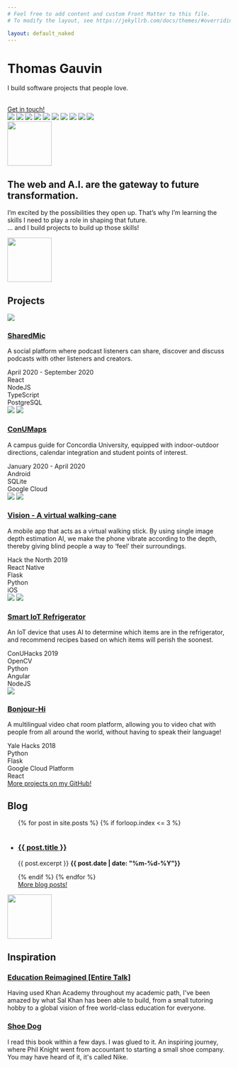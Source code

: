 ```yaml
---
# Feel free to add content and custom Front Matter to this file.
# To modify the layout, see https://jekyllrb.com/docs/themes/#overriding-theme-defaults

layout: default_naked
---
```

<div class="header-hero">
    <div class="header-title-container">
        <div class="header-title-container__content-container">
            <h1 class="page-title header-title-h1">
                Thomas Gauvin 
            </h1>
            <p class="page-subtitle">
                I build software projects that people love.
            </p>
            <div class="title-links">
                <a class="title-links--icon" href="https://github.com/thomasgauvin">
                    <i class="fab fa-github fa-2x"></i>
                </a>
                <a class="title-links--icon" href="https://www.linkedin.com/in/thomas-gauvin/?originalSubdomain=ca">
                    <i class="fab fa-linkedin fa-2x"></i>
                </a>
                <a class="title-links--icon" href="https://twitter.com/thomasgauvin">
                    <i class="fab fa-twitter fa-2x"></i>
                </a>
            </div>
            <br />
            <div class="cta-button">
                <a id="button-link" href="https://www.linkedin.com/in/thomas-gauvin/?originalSubdomain=ca" target="_blank">Get in touch!</a>
            </div>
        </div>
    </div>
    <div class="header-image-container">
        <div class="header-image-container--small">
            <img class="header-image" src="assets/images/thomas-header.png">
            <img class="header-image-decoration" data-speed="2" style="top: 10%; left: -7%;" src="assets/images/skills_logos/tensorflow.png">
            <img class="header-image-decoration" data-speed="3" style="top: -15%; left: -20%;" src="assets/images/skills_logos/python.png">
            <img class="header-image-decoration" data-speed="7" style="top: -17%; left: 84%;" src="assets/images/skills_logos/mysql.png">
            <img class="header-image-decoration" data-speed="-3" style="top: 30%; left: -20%;" src="assets/images/skills_logos/react.png">
            <img class="header-image-decoration" data-speed="2" style="top: 13%; left: 91%;" src="assets/images/skills_logos/java.png">
            <img class="header-image-decoration" data-speed="6" style="top: -17%; left: 16%;" src="assets/images/skills_logos/typescript.png">
            <img class="header-image-decoration" data-speed="1" style="top: -14%; left: 51%;" src="assets/images/skills_logos/aws.png">
            <img class="header-image-decoration" data-speed="3" style="top: -2%; left: 88%;" src="assets/images/skills_logos/js.png">
            <img class="header-image-decoration" data-speed="-5" style="top: 28%; left: 90%;" src="assets/images/skills_logos/keras.png">
        </div>
    </div>
    <div id="relief-1-container"><img id="relief-1-img" src="assets/svg/mountain_relief.png" width="100px"></div>
</div>
<main>
    <section class="max-width-1200px">
        <div class="quote-box">
            <div>
                <h2 class="font-bold">
                    The web and A.I. are the gateway to future transformation.
                </h2>
            </div>
            <div class="personal-description">
                <p>I’m excited by the possibilities they open up. That’s why I’m learning the skills I need to play a role in shaping that future.
                    <br />
                    ... and I build projects to build up those skills!</p>
            </div>
        </div>
    </section>
    <!-- <section class="max-width-1200px">
        <div class="two-column margin-on-sides">
            <div class="section-title" id="projects-section">
                <div class="section-title-box-decoration">
                    <h2 class="font-bold">Experience</h2>
                </div>
            </div>
            <div class="section-items-container">
                <div class="section-item section-item-with-border">
                    <div class="section-item-experience">
                        <div class="section-item-experience-image">
                            <img src="./assets/images/blaise.png" class="experience-image">
                        </div>
                        <div class="section-item-experience-description">
                            <div class="experience-title">
                                <a href="https://www.blaisetransit.com/" target="_blank">
                                    Blaise Transit
                                </a>
                            </div>
                            <div class="position-date">
                                <div class="experience-position">
                                    Software Lead
                                </div>
                                <div class="experience-date">
                                    (August 2020 - January 2020)
                                </div>
                            </div>
                            <div class="position-date">
                                <div class="experience-position">
                                    Software Engineering Intern
                                </div>
                                <div class="experience-date">
                                    (April 2020 - August 2020)
                                </div>
                            </div>
                        </div>
                    </div>
                    <div class="section-item-experience">
                        <div class="section-item-experience-image">
                            <img src="./assets/images/appdirect.png" class="experience-image">
                        </div>
                        <div class="section-item-experience-description">
                            <div class="experience-title">
                                <a href="https://www.appdirect.com/" target="_blank">
                                    AppDirect
                                </a>
                            </div>
                            <div class="position-date">
                                <div class="experience-position">
                                    Software Engineering Intern
                                </div>
                                <div class="experience-date">
                                    (May 2019 - December 2019)
                                </div>
                            </div>
                        </div>
                    </div>
                    <div class="section-item-experience">
                        <div class="section-item-experience-image">
                            <img src="./assets/images/sap.png" class="experience-image">
                        </div>
                        <div class="section-item-experience-description">
                            <div class="experience-title">
                                <a href="https://www.sap.com/" target="_blank">
                                    SAP
                                </a>
                            </div>
                            <div class="position-date">
                                <div class="experience-position">
                                    Web Developer and UX Intern
                                </div>
                                <div class="experience-date">
                                    (September 2018 - December 2018)
                                </div>
                            </div>
                        </div>
                    </div>
                    <div class="section-item-experience">
                        <div class="section-item-experience-image">
                            <img src="./assets/images/mcgill.jpg" class="experience-image">
                        </div>
                        <div class="section-item-experience-description">
                            <div class="experience-title">
                                <a href="https://www.mcgill.ca/" target="_blank">
                                    McGill University
                                </a>
                            </div>
                            <div class="position-date">
                                <div class="experience-position">
                                    Physics Research Intern
                                </div>
                                <div class="experience-date">
                                    (May 2016 - August 2016)
                                </div>
                            </div>
                        </div>
                    </div>
                </div>
            </div>
        </div>
    </section>
    <section class="max-width-1200px">
        <div class="two-column margin-on-sides">
            <div class="section-title" id="projects-section">
                <div class="section-title-box-decoration">
                    <h2 class="font-bold">Education</h2>
                </div>
            </div>
            <div class="section-items-container">
                <div class="section-item section-item-with-border">
                    <div class="leadership-section-item-experience">
                        <div class="section-item-experience-image">
                            <img src="./assets/images/concordia.jpg" class="experience-image">
                        </div>
                        <div class="section-item-experience-description">
                            <div class="experience-title">
                                <a href="https://www.concordia.ca" target="_blank">
                                    Concordia University
                                </a>
                            </div>
                            <div class="leadership-position-date">
                                <div class="experience-position">
                                    Bachelor's Degree in Software Engineering
                                </div>
                                <div class="experience-date">
                                    (September 2017 - June 2021)
                                </div>
                            </div>
                        </div>
                    </div>
                    <div class="leadership-section-item-experience">
                        <div class="section-item-experience-image">
                            <img src="./assets/images/coursera.jpg" class="experience-image">
                        </div>
                        <div class="section-item-experience-description">
                            <div class="experience-title">
                                <a href="https://www.coursera.org/specializations/deep-learning" target="_blank">
                                    Coursera - Deep Learning Specialization
                                </a>
                            </div>
                            <div class="leadership-position-date">
                                <div class="experience-position">
                                    Taught by Andrew Ng from Stanford University
                                </div>
                                <div class="experience-date">
                                    (September 2019 - June 2021)
                                </div>
                            </div>
                        </div>
                    </div>
                    <div class="leadership-section-item-experience">
                        <div class="section-item-experience-image">
                            <img src="./assets/images/coursera.jpg" class="experience-image">
                        </div>
                        <div class="section-item-experience-description">
                            <div class="experience-title">
                                <a href="https://www.coursera.org/learn/machine-learning" target="_blank">
                                    Coursera - Machine Learning
                                </a>
                            </div>
                            <div class="leadership-position-date">
                                <div class="experience-position">
                                    Taught by Andrew Ng from Stanford University
                                </div>
                                <div class="experience-date">
                                    (January 2019 - April 2019)
                                </div>
                            </div>
                        </div>
                    </div>
                </div>
            </div>
        </div>
    </section> -->
    <section>
        <div id="relief-2-container"><img id="relief-2-img" src="assets/svg/mountain_relief.png" width="100px"></div>
        <div class="max-width-1200px two-column">
            <div class="section-title" id="projects-section">
                <div class="section-title-box-decoration">
                    <h2 class="font-bold">Projects</h2>
                </div>
            </div>
            <div class="section-items-container">
                <div class="section-item">
                    <div class="section-item-image">
                        <img src="./assets/images/sharedmic.png" class="project-image-horizontal" />
                    </div>
                    <div class="section-item-description">
                        <h3 class="font-bold project-title"><a href="http://sharedmic.com/" target="_blank">SharedMic</a></h3>
                        <p class="section-item-description--description">
                            A social platform where podcast listeners can share, discover and discuss podcasts with other listeners and creators.
                        </p>
                        <div class="italics section-item-description--dates">
                            April 2020 - September 2020
                        </div>
                        <div class="section-item-description--technologies">
                            <div class="section-item-description--technologies_instance">React</div>
                            <div class="section-item-description--technologies_instance">NodeJS</div>
                            <div class="section-item-description--technologies_instance">TypeScript</div>
                            <div class="section-item-description--technologies_instance">PostgreSQL</div>
                        </div>
                    </div>
                </div>
                <div class="section-item">
                    <div class="section-item-image section-item-image--vertical">
                        <img src="./assets/images/conumaps.png" class="section-item-image--vertical_instance" />
                        <img src="./assets/images/conumaps2.png" class="section-item-image--vertical_instance" />
                    </div>
                    <div class="section-item-description">
                        <h3 class="font-bold project-title"><a href="https://github.com/Concordia-Campus-Guide/Concordia-Campus-Guide" target="_blank">ConUMaps</a></h3>
                        <p class="section-item-description--description">
                            A campus guide for Concordia University, equipped with indoor-outdoor directions, calendar integration and student points of interest.
                        </p>
                        <div class="italics section-item-description--dates">
                            January 2020 - April 2020
                        </div>
                        <div class="section-item-description--technologies">
                            <div class="section-item-description--technologies_instance">Android</div>
                            <div class="section-item-description--technologies_instance">SQLite</div>
                            <div class="section-item-description--technologies_instance">Google Cloud</div>
                        </div>
                    </div>
                </div>
                <div class="section-item">
                    <div class="section-item-image section-item-image--vertical">
                        <img src="./assets/images/vision1.1.png" class="section-item-image--vertical_instance" />
                        <img src="./assets/images/vision2.1.png" class="section-item-image--vertical_instance" />
                    </div>
                    <div class="section-item-description">
                        <h3 class="font-bold project-title"><a href="https://github.com/muskanaul/Vision" target="_blank">Vision - A virtual walking-cane</a></h3>
                        <p class="section-item-description--description">
                                A mobile app that acts as a virtual walking stick. By using single image depth estimation AI, we make the phone vibrate according to the depth, thereby giving blind people a way to ‘feel’ their surroundings. 
                        </p>
                        <div class="italics section-item-description--dates">
                            Hack the North 2019
                        </div>
                        <div class="section-item-description--technologies">
                            <div class="section-item-description--technologies_instance">React Native</div>
                            <div class="section-item-description--technologies_instance">Flask</div>
                            <div class="section-item-description--technologies_instance">Python</div>
                            <div class="section-item-description--technologies_instance">iOS</div>
                        </div>
                    </div>
                </div>
                <div class="section-item">
                    <div class="section-item-image section-item-image--vertical">
                        <img src="./assets/images/conuhacks1.png" class="section-item-image--vertical_instance" />
                        <img src="./assets/images/conuhacks2.png" class="section-item-image--vertical_instance" />
                    </div>
                    <div class="section-item-description">
                        <h3 class="font-bold project-title"><a href="https://github.com/Jacobian8/ConUHacks-2019" target="_blank">Smart IoT Refrigerator</a></h3>
                        <p class="section-item-description--description">
                            An IoT device that uses AI to determine which items are in the refrigerator, and recommend recipes based on which items will perish the soonest. 
                        </p>
                        <div class="italics section-item-description--dates">
                            ConUHacks 2019
                        </div>
                        <div class="section-item-description--technologies">
                            <div class="section-item-description--technologies_instance">OpenCV</div>
                            <div class="section-item-description--technologies_instance">Python</div>
                            <div class="section-item-description--technologies_instance">Angular</div>
                            <div class="section-item-description--technologies_instance">NodeJS</div>
                        </div>
                    </div>
                </div>
                <div class="section-item">
                    <div class="section-item-image section-item-image--vertical ">
                        <img src="./assets/images/bonjourhi.png"  class="project-image-horizontal" />
                    </div>
                    <div class="section-item-description">
                        <h3 class="font-bold project-title"><a href="https://github.com/ZacharyBys/bonjour-hi" target="_blank">Bonjour-Hi</a></h3>
                        <p class="section-item-description--description">
                            A multilingual video chat room platform, allowing you to video chat with people from all around the world, without having to speak their language!
                        </p>
                        <div class="italics section-item-description--dates">    
                            Yale Hacks 2018
                        </div>
                        <div class="section-item-description--technologies">
                            <div class="section-item-description--technologies_instance">Python</div>
                            <div class="section-item-description--technologies_instance">Flask</div>
                            <div class="section-item-description--technologies_instance">Google Cloud Platform</div>
                            <div class="section-item-description--technologies_instance">React</div>
                        </div>
                    </div>
                </div>
                <div class="link-to-github">
                    <a href="http://github.com/thomasgauvin" target="_blank">More projects on my GitHub!</a>
                </div>
            </div>
        </div>
    </section>
    <section>
        <div class=" max-width-1200px two-column">
            <div class="section-title" id="projects-section">
                <div class="section-title-box-decoration">
                    <h2 class="font-bold">Blog</h2>
                </div>
            </div>
            <div class="section-items-container">
                <div class="section-item section-item-with-border">
                    <div class="section-item-experience">
                        <div class="section-item-experience-description">
                            <ul>
                                {% for post in site.posts %}
                                    {% if forloop.index <= 3 %}
                                    <li style="padding: 1em 0">
                                        <h3><a href="https://blog.thomasgauvin.com/{{ post.url | split: '/' | last }}">{{ post.title }}</a></h3>
                                        {{ post.excerpt }}
                                        <strong>{{ post.date | date: "%m-%d-%Y"}}</strong>
                                    </li>
                                    {% endif %}
                                {% endfor %}
                                <div class="link-to-blog">
                                    <a href="/blog">More blog posts!</a>
                                </div>
                            </ul>
                        </div>
                    </div>
                </div>
            </div>
        </div>
    </section>
    <!-- <section class="max-width-1200px">
        <div class="two-column margin-on-sides">
            <div class="section-title" id="projects-section">
                <div class="section-title-box-decoration">
                    <h2 class="font-bold">Leadership</h2>
                </div>
            </div>
            <div class="section-items-container">
                <div class="section-item section-item-with-border">
                    <div class="leadership-section-item-experience">
                        <div class="section-item-experience-image">
                            <img src="./assets/images/gces.png" class="experience-image">
                        </div>
                        <div class="section-item-experience-description">
                            <div class="experience-title">
                                <a href="http://gces.ecaconcordia.ca/" target="_blank">
                                    Gina Cody Entrepreneurship Society
                                </a>
                            </div>
                            <div class="leadership-position-date">
                                <div class="experience-position">
                                    Founding team, organizing events, doing external outreach, and giving students the resources required for their startups.
                                </div>
                                <div class="experience-date">
                                    (May 2020 - March 2021)
                                </div>
                            </div>
                        </div>
                    </div>
                    <div class="leadership-section-item-experience">
                        <div class="section-item-experience-image">
                            <img src="./assets/images/hackconcordia.jpg" class="experience-image">
                        </div>
                        <div class="section-item-experience-description">
                            <div class="experience-title">
                                <a href="http://conuhacks.io/" target="_blank">
                                    HackConcordia
                                </a>
                            </div>
                            <div class="leadership-position-date">
                                <div class="experience-position">
                                    VP Sponsorship, led a team of 4 to accumulate funds for ConUHacks V (Montreal's biggest student hackathon). Using innovative tools such as CRMs and LinkedIn, we raised over $100,000 resulting in a 51% YoY increase.
                                </div>
                                <div class="experience-date">
                                    (May 2019 - April 2020)
                                </div>
                            </div>
                        </div>
                    </div>
                    <div class="leadership-section-item-experience">
                        <div class="section-item-experience-image">
                            <img src="./assets/images/concordia.jpg" class="experience-image">
                        </div>
                        <div class="section-item-experience-description">
                            <div class="experience-title">
                                <a href="https://www.concordia.ca/ginacody/computer-science-software-eng.html" target="_blank">
                                    Computer Science and Software Engineering Department of Concordia University
                                </a>
                            </div>
                            <div class="leadership-position-date">
                                <div class="experience-position">
                                    Represented students in faculty discussions and organized social events, such as the first freshman welcoming event and hosting coding workshops.
                                </div>
                                <div class="experience-date">
                                    (May 2018 - April 2019)
                                </div>
                            </div>
                        </div>
                    </div>
                </div>
            </div>
        </div>
    </section> -->
    <section>
        <div id="relief-3-container"><img id="relief-3-img" src="assets/svg/mountain_relief.png" width="100px"></div>
        <div class="max-width-1200px two-column">
            <div class="section-title" id="projects-section">
                <div class="section-title-box-decoration">
                    <h2 class="font-bold">Inspiration</h2>
                </div>
            </div>
            <div class="section-items-container">
                <div class="section-item section-item-with-border">
                    <div class="leadership-section-item-experience">
                        <div class="section-item-experience-description">
                            <h3>
                                <a href="https://ecorner.stanford.edu/videos/education-reimagined-entire-talk/">
                                    Education Reimagined [Entire Talk]
                                </a>
                            </h3>
                            <div class="leadership-position-date">
                                <div class="experience-position">
                                    Having used Khan Academy throughout my academic path, I've been amazed by what Sal Khan has been able to build, from a small tutoring hobby to a global vision of free world-class education for everyone.
                                </div>
                            </div>
                        </div>
                    </div>
                    <div class="leadership-section-item-experience">
                        <div class="section-item-experience-description">
                            <h3>
                                <a href="https://en.wikipedia.org/wiki/Shoe_Dog">
                                    Shoe Dog
                                </a>
                            </h3>
                            <div class="leadership-position-date">
                                <div class="experience-position">
                                    I read this book within a few days. I was glued to it. An inspiring journey, where Phil Knight went from accountant to starting a small shoe company. You may have heard of it, it's called Nike.
                                </div>
                            </div>
                        </div>
                    </div>
                </div>
            </div>
        </div>
    </section>
</main>